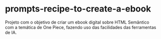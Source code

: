 # prompts-recipe-to-create-a-ebook
Projeto com o objetivo de criar um ebook digital sobre HTML Semântico com a temática de One Piece, fazendo uso das facilidades das ferramentas de IA.
